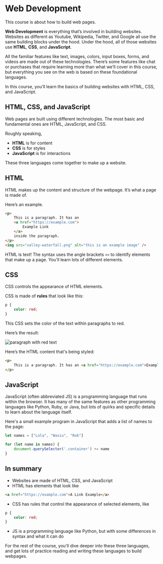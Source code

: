 # Web Development

This course is about how to build web pages.

**Web Development** is everything that’s involved in building websites. Websites as different as Youtube, Wikipedia, Twitter, and Google all use the same building blocks under the hood. Under the hood, all of those websites use **HTML**, **CSS**, and **JavaScript**.

All the familiar features like text, images, colors, input boxes, forms, and videos are made out of these technologies. There’s some features like chat or purchases that require learning more than what we’ll cover in this course, but everything you see on the web is based on these foundational languages.

In this course, you’ll learn the basics of building websites with HTML, CSS, and JavaScript.

## HTML, CSS, and JavaScript

Web pages are built using different technologies. The most basic and fundamental ones are HTML, JavaScript, and CSS.

Roughly speaking,

- **HTML** is for content
- **CSS** is for styles
- **JavaScript** is for interactions

These three languages come together to make up a website.

## HTML

HTML makes up the content and structure of the webpage. It’s what a page is made of.

Here’s an example.

```html
<p>
	This is a paragraph. It has an
	<a href="https://example.com">
		Example Link
	</a>
	inside the paragraph.
</p>
<img src="valley-waterfall.png" alt="this is an example image" />
```

HTML is text! The syntax uses the angle brackets `<>` to identify elements that make up a page. You'll learn lots of different elements.

## CSS

CSS controls the appearance of HTML elements.

CSS is made of **rules** that look like this:

```css
p {
	color: red;
}
```

This CSS sets the color of the text within paragraphs to red.

Here’s the result:

![paragraph with red text](/lessons/foundations/intro-to-web-development/css-example-red-paragraph.png)

Here’s the HTML content that's being styled:

```html
<p>
	This is a paragraph. It has an <a href="https://example.com">Example Link</a> inside the paragraph.
</p>
```

## JavaScript

JavaScript (often abbreviated JS) is a programming language that runs within the browser. It has many of the same features as other programming languages like Python, Ruby, or Java, but lots of quirks and specific details to learn about the language itself.

Here's a small example program in JavaScript that adds a list of names to the page:

```js
let names = ["Lola", "Wasiu", "Rob"]

for (let name in names) {
	document.querySelector('.container') += name
}
```

## In summary

- Websites are made of HTML, CSS, and JavaScript
- HTML has elements that look like

```html
<a href="https://example.com">A Link Example</a>
```

- CSS has rules that control the appearance of selected elements, like

```css
p {
	color: red;
}
```

- JS is a programming language like Python, but with some differences in syntax and what it can do

For the rest of the course, you'll dive deeper into these three languages, and get lots of practice reading and writing these languages to build webpages.
